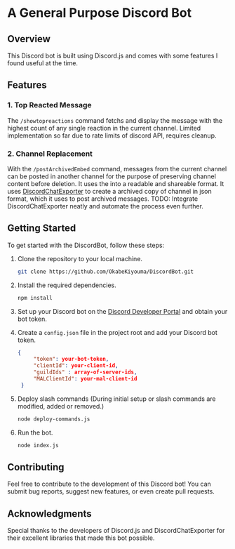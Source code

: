 # A General Purpose Discord Bot 

## Overview

This Discord bot is built using Discord.js and comes with some features I found useful at the time.

## Features

### 1. Top Reacted Message

The `/showtopreactions` command fetchs and display the message with the highest count of any single reaction in the current channel. Limited implementation so far due to rate limits of discord API, requires cleanup.

### 2. Channel Replacement

With the `/postArchivedEmbed` command, messages from the current channel can be posted in another channel for the purpose of preserving channel content before deletion. It uses the  into a readable and shareable format. It uses [DiscordChatExporter](https://github.com/Tyrrrz/DiscordChatExporter) to create a archived copy of channel in json format, which it uses to post archived messages. 
TODO: Integrate DiscordChatExporter neatly and automate the process even further.


## Getting Started

To get started with the DiscordBot, follow these steps:

1. Clone the repository to your local machine.
   ```bash
   git clone https://github.com/OkabeKiyouma/DiscordBot.git
   ```

2. Install the required dependencies.
   ```bash
   npm install
   ```

3. Set up your Discord bot on the [Discord Developer Portal](https://discord.com/developers/applications) and obtain your bot token.

4. Create a `config.json` file in the project root and add your Discord bot token.
   ```json
   {
        "token": your-bot-token,
        "clientId": your-client-id,
        "guildIds" : array-of-server-ids,
        "MALClientId": your-mal-client-id
    }
   ```

5. Deploy slash commands (During initial setup or slash commands are modified, added or removed.)
    ```bash
    node deploy-commands.js
    ```

6. Run the bot.
   ```bash
   node index.js
   ```

## Contributing

Feel free to contribute to the development of this Discord bot! You can submit bug reports, suggest new features, or even create pull requests.


## Acknowledgments

Special thanks to the developers of Discord.js and DiscordChatExporter for their excellent libraries that made this bot possible.